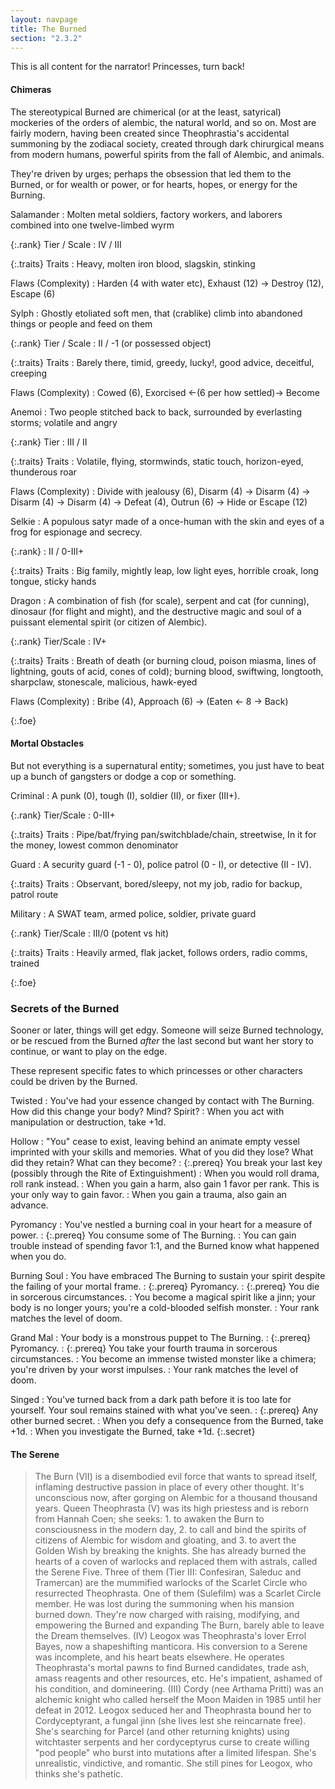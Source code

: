 ```yaml
---
layout: navpage
title: The Burned
section: "2.3.2"
---
```


This is all content for the narrator! Princesses, turn back!

#### Chimeras

The stereotypical Burned are chimerical (or at the least, satyrical) mockeries of the orders of alembic, the natural world, and so on.
Most are fairly modern, having been created since Theophrastia's accidental summoning by the zodiacal society, created through dark chirurgical means from modern humans, powerful spirits from the fall of Alembic, and animals.

They're driven by urges; perhaps the obsession that led them to the Burned, or for wealth or power, or for hearts, hopes, or energy for the Burning.

Salamander
: Molten metal soldiers, factory workers, and laborers combined into one twelve-limbed wyrm

  {:.rank} Tier / Scale
  : IV / III

  {:.traits} Traits
  : Heavy, molten iron blood, slagskin, stinking

  Flaws (Complexity)
  : Harden (4 with water etc), Exhaust (12) -> Destroy (12), Escape (6)

Sylph
: Ghostly etoliated soft men, that (crablike) climb into abandoned things or people and feed on them

  {:.rank} Tier / Scale
  : II / -1 (or possessed object)

  {:.traits} Traits
  : Barely there, timid, greedy, lucky!, good advice, deceitful, creeping

  Flaws (Complexity)
  : Cowed (6), Exorcised <-(6 per how settled)-> Become

Anemoi
: Two people stitched back to back, surrounded by everlasting storms; volatile and angry

  {:.rank} Tier
  : III / II

  {:.traits} Traits
  : Volatile, flying, stormwinds, static touch, horizon-eyed, thunderous roar

  Flaws (Complexity)
  : Divide with jealousy (6), Disarm (4) -> Disarm (4) -> Disarm (4) -> Disarm (4) -> Defeat (4), Outrun (6) -> Hide or Escape (12)

Selkie
: A populous satyr made of a once-human with the skin and eyes of a frog for espionage and secrecy.

  {:.rank}
  : II / 0-III+

  {:.traits} Traits
  : Big family, mightly leap, low light eyes, horrible croak, long tongue, sticky hands

Dragon
: A combination of fish (for scale), serpent and cat (for cunning), dinosaur (for flight and might), and the destructive magic and soul of a puissant elemental spirit (or citizen of Alembic).

  {:.rank} Tier/Scale
  : IV+

  {:.traits} Traits
  : Breath of death (or burning cloud, poison miasma, lines of lightning, gouts of acid, cones of cold); burning blood, swiftwing, longtooth, sharpclaw, stonescale, malicious, hawk-eyed
  
  Flaws (Complexity)
  : Bribe (4), Approach (6) -> (Eaten <- 8 -> Back)

{:.foe}



#### Mortal Obstacles

But not everything is a supernatural entity; sometimes, you just have to beat up a bunch of gangsters or dodge a cop or something.

Criminal
: A punk (0), tough (I), soldier (II), or fixer (III+).

  {:.rank} Tier/Scale
  : 0-III+

  {:.traits} Traits
  : Pipe/bat/frying pan/switchblade/chain, streetwise, In it for the money, lowest common denominator

Guard
: A security guard (-1 - 0), police patrol (0 - I), or detective (II - IV).
  
  {:.traits} Traits
  : Observant, bored/sleepy, not my job, radio for backup, patrol route

Military
: A SWAT team, armed police, soldier, private guard

  {:.rank} Tier/Scale
  : III/0 (potent vs hit)

  {:.traits} Traits
  : Heavily armed, flak jacket, follows orders, radio comms, trained

{:.foe}



### Secrets of the Burned

Sooner or later, things will get edgy.
Someone will seize Burned technology,
or be rescued from the Burned _after_ the last second but want her story to continue,
or want to play on the edge.

These represent specific fates to which princesses or other characters could be driven by the Burned.

Twisted
: You've had your essence changed by contact with The Burning. How did this change your body? Mind? Spirit?
  : When you act with manipulation or destruction, take +1d.

Hollow
: "You" cease to exist, leaving behind an animate empty vessel imprinted with your skills and memories.
  What of you did they lose? What did they retain? What can they become?
  : {:.prereq} You break your last key (possibly through the Rite of Extinguishment)
  : When you would roll drama, roll rank instead.
  : When you gain a harm, also gain 1 favor per rank. This is your only way to gain favor.
  : When you gain a trauma, also gain an advance.

Pyromancy
: You've nestled a burning coal in your heart for a measure of power.
  : {:.prereq} You consume some of The Burning.
  : You can gain trouble instead of spending favor 1:1, and the Burned know what happened when you do.

Burning Soul
: You have embraced The Burning to sustain your spirit despite the failing of your mortal frame.
  : {:.prereq} Pyromancy.
  : {:.prereq} You die in sorcerous circumstances.
  : You become a magical spirit like a jinn; your body is no longer yours; you're a cold-blooded selfish monster.
  : Your rank matches the level of doom.

Grand Mal
: Your body is a monstrous puppet to The Burning.
  : {:.prereq} Pyromancy.
  : {:.prereq} You take your fourth trauma in sorcerous circumstances.
  : You become an immense twisted monster like a chimera; you're driven by your worst impulses.
  : Your rank matches the level of doom.

Singed
: You've turned back from a dark path before it is too late for yourself.
  Your soul remains stained with what you've seen.
  : {:.prereq} Any other burned secret.
  : When you defy a consequence from the Burned, take +1d.
  : When you investigate the Burned, take +1d.
{:.secret}



#### The Serene

> The Burn (VII) is a disembodied evil force that wants to spread itself, inflaming destructive passion in place of every other thought.
> It's unconscious now, after gorging on Alembic for a thousand thousand years.
> Queen Theophrasta (V) was its high priestess and is reborn from Hannah Coen; she seeks: 1. to awaken the Burn to consciousness in the modern day, 2. to call and bind the spirits of citizens of Alembic for wisdom and gloating, and 3. to avert the Golden Wish by breaking the knights.
> She has already burned the hearts of a coven of warlocks and replaced them with astrals, called the Serene Five.
> Three of them (Tier III: Confesiran, Saleduc and Tramercan) are the mummified warlocks of the Scarlet Circle who resurrected Theophrasta.
> One of them (Sulefilm) was a Scarlet Circle member. He was lost during the summoning when his mansion burned down.
> They're now charged with raising, modifying, and empowering the Burned and expanding The Burn, barely able to leave the Dream themselves.
> (IV) Leogox was Theophrasta's lover Errol Bayes, now a shapeshifting manticora.
> His conversion to a Serene was incomplete, and his heart beats elsewhere.
> He operates Theophrasta's mortal pawns to find Burned candidates, trade ash, amass reagents and other resources, etc.
> He's impatient, ashamed of his condition, and domineering.
> (III) Cordy (nee Arthama Pritti) was an alchemic knight who called herself the Moon Maiden in 1985 until her defeat in 2012.
> Leogox seduced her and Theophrasta bound her to Cordyceptyrant, a fungal jinn (she lives lest she reincarnate free).
> She's searching for Parcel (and other returning knights) using witchtaster serpents and her cordyceptyrus curse to create willing "pod people" who burst into mutations after a limited lifespan.
> She's unrealistic, vindictive, and romantic. She still pines for Leogox, who thinks she's pathetic.
